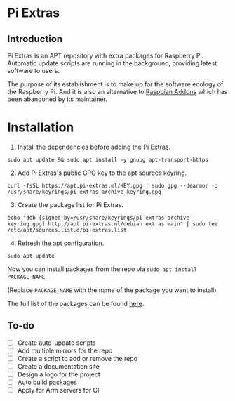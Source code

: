 # Pi Extras
## Introduction
Pi Extras is an APT repository with extra packages for Raspberry Pi. Automatic update scripts are running in the background, providing latest software to users.

The purpose of its establishment is to make up for the software ecology of the Raspberry Pi. And it is also an alternative to [Raspbian Addons](https://github.com/raspbian-addons) which has been abandoned by its maintainer.

# Installation
1. Install the dependencies before adding the Pi Extras.
```
sudo apt update && sudo apt install -y gnupg apt-transport-https
```
2. Add Pi Extras's public GPG key to the apt sources keyring.
```
curl -fsSL https://apt.pi-extras.ml/KEY.gpg | sudo gpg --dearmor -o /usr/share/keyrings/pi-extras-archive-keyring.gpg
```
3. Create the package list for Pi Extras.
```
echo "deb [signed-by=/usr/share/keyrings/pi-extras-archive-keyring.gpg] http://apt.pi-extras.ml/debian extras main" | sudo tee /etc/apt/sources.list.d/pi-extras.list
```
4. Refresh the apt configuration.
```
sudo apt update
```

Now you can install packages from the repo via `sudo apt install PACKAGE_NAME`.

(Replace `PACKAGE_NAME` with the name of the package you want to install)

The full list of the packages can be found [here](https://apt.pi-extras.ml/debian/pool/main/).

## To-do
- [ ] Create auto-update scripts
- [ ] Add multiple mirrors for the repo
- [ ] Create a script to add or remove the repo
- [ ] Create a documentation site
- [ ] Design a logo for the project
- [ ] Auto build packages
- [ ] Apply for Arm servers for CI
